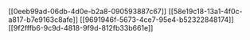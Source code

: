 [[0eeb99ad-06db-4d0e-b2a8-090593887c67]]
[[58e19c18-13a1-4f0c-a817-b7e9163c8afe]]
[[9691946f-5673-4ce7-95e4-b52322848174]]
[[9f2fffb6-9c9d-4818-9f9d-812fb33b661e]]
